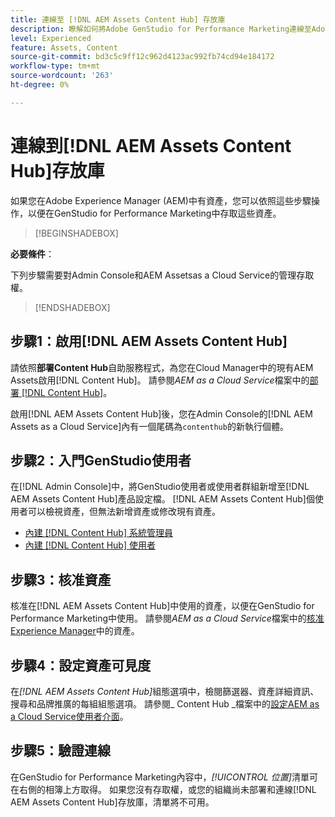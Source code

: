 ```yaml
---
title: 連線至 [!DNL AEM Assets Content Hub] 存放庫
description: 瞭解如何將Adobe GenStudio for Performance Marketing連線至Adobe Experience Manager (AEM) [!DNL Content Hub] 存放庫並利用現有的已核准內容。
level: Experienced
feature: Assets, Content
source-git-commit: bd3c5c9ff12c962d4123ac992fb74cd94e184172
workflow-type: tm+mt
source-wordcount: '263'
ht-degree: 0%

---
```


# 連線到[!DNL AEM Assets Content Hub]存放庫

如果您在Adobe Experience Manager (AEM)中有資產，您可以依照這些步驟操作，以便在GenStudio for Performance Marketing中存取這些資產。

>[!BEGINSHADEBOX]

**必要條件**：

下列步驟需要對Admin Console和AEM Assetsas a Cloud Service的管理存取權。

>[!ENDSHADEBOX]

## 步驟1：啟用[!DNL AEM Assets Content Hub]

請依照&#x200B;**部署Content Hub**&#x200B;自助服務程式，為您在Cloud Manager中的現有AEM Assets啟用[!DNL Content Hub]。 請參閱&#x200B;_AEM as a Cloud Service_&#x200B;檔案中的[部署 [!DNL Content Hub]](https://experienceleague.adobe.com/en/docs/experience-manager-cloud-service/content/assets/content-hub/deploy-content-hub)。

啟用[!DNL AEM Assets Content Hub]後，您在Admin Console的[!DNL AEM Assets as a Cloud Service]內有一個尾碼為`contenthub`的新執行個體。

## 步驟2：入門GenStudio使用者

在[!DNL Admin Console]中，將GenStudio使用者或使用者群組新增至[!DNL AEM Assets Content Hub]產品設定檔。 [!DNL AEM Assets Content Hub]個使用者可以檢視資產，但無法新增資產或修改現有資產。

- [內建 [!DNL Content Hub] 系統管理員](https://experienceleague.adobe.com/en/docs/experience-manager-cloud-service/content/assets/content-hub/deploy-content-hub#onboard-content-hub-administrator)
- [內建 [!DNL Content Hub] 使用者](https://experienceleague.adobe.com/en/docs/experience-manager-cloud-service/content/assets/content-hub/deploy-content-hub#onboard-content-hub-users)

## 步驟3：核准資產

核准在[!DNL AEM Assets Content Hub]中使用的資產，以便在GenStudio for Performance Marketing中使用。 請參閱&#x200B;_AEM as a Cloud Service_&#x200B;檔案中的[核准Experience Manager](https://experienceleague.adobe.com/en/docs/experience-manager-cloud-service/content/assets/dynamicmedia/dynamic-media-open-apis/approve-assets)中的資產。

## 步驟4：設定資產可見度

在&#x200B;_[!DNL AEM Assets Content Hub]_&#x200B;組態選項中，檢閱篩選器、資產詳細資訊、搜尋和品牌推廣的每組組態選項。 請參閱_ Content Hub _檔案中的[設定AEM as a Cloud Service使用者介面](https://experienceleague.adobe.com/en/docs/experience-manager-cloud-service/content/assets/content-hub/configure-content-hub-ui-options)。

## 步驟5：驗證連線

在GenStudio for Performance Marketing內容中，_[!UICONTROL 位置]_&#x200B;清單可在右側的相簿上方取得。 如果您沒有存取權，或您的組織尚未部署和連線[!DNL AEM Assets Content Hub]存放庫，清單將不可用。
